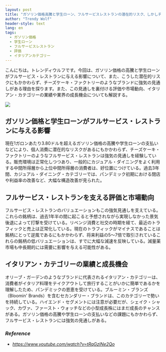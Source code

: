 ```yaml
---
layout: post
title: "ガソリン価格高騰と学生ローン、フルサービスレストランの潜在的リスク、しかしチーズケーキファクトリーは強気の見通し"
author: "Trendy Wolf"
header-style: text
lang: en
tags:
  - ガソリン価格
  - 学生ローン
  - フルサービスレストラン
  - 評価
  - イタリアンカテゴリー
---
```


こんにちは。トレンディウルフです。今回は、ガソリン価格の高騰と学生ローンがフルサービス・レストランに与える影響について、また、こうした潜在的リスクにもかかわらず、チーズケーキ・ファクトリーのようなブランドに強気の見通しがある理由を探ります。また、この見通しを裏付ける評価や市場動向、イタリアン・カテゴリーの業績や業界の成長機会についても解説する。

<img
    src="https://i.ytimg.com/vi/tRqGzINe2Qo/hqdefault.jpg"
/>


## ガソリン価格と学生ローンがフルサービス・レストランに与える影響
現在1ガロンあたり3.80ドルを超えるガソリン価格の高騰や学生ローンの支払いなどにより、個人消費に潜在的なリスクがあるにもかかわらず、チーズケーキ・ファクトリーのようなフルサービス・レストランは強気の見通しを経験している。販売環境は正常化しつつあり、一般的にカジュアル・ダイニングをよく利用する中間所得層から上位中間所得層の消費者は、好位置につけている。過去3年間、カジュアル・ダイニング・カテゴリーでは、パンデミック初期における閉店や利益率の改善など、大幅な構造改善が見られた。

## フルサービス・レストランを支える評価と市場動向
フルサービス・レストランのバリュエーションもこの強気見通しを支えている。これらの銘柄は、過去1年半の間に起こると予想されながら実現しなかった景気後退によって打撃を受けている。リベンジ消費と社交の時期を経て、最近のトラフィックと売上は正常化している。現在のトラフィックがマイナスであることは銘柄にとって逆風であるにもかかわらず、将来利益の5〜7倍で取引されているこれらの銘柄の低バリュエーションは、すでに大幅な減速を反映している。減量薬市場も中長期的には需要に影響を与える可能性がある。

## イタリアン・カテゴリーの業績と成長機会
オリーブ・ガーデンのようなブランドに代表されるイタリアン・カテゴリーは、消費者がイタリア料理をテイクアウトして旅行することがいかに簡単であるかを理解したため、パンデミックの恩恵を受けている。ブルーミン・ブランズ（Bloomin' Brands）を含むセカンダリー・ブランドは、このカテゴリーで勢いを持続している。ハイエンド・セグメントには注意が必要だが、シェイク・シャック、カヴァ、ファースト・ウォッチなどの小型成長株にはまだ成長のチャンスがある。ガソリン価格の高騰や学生ローンの支払いなどの課題にもかかわらず、フルサービス・レストランには強気の見通しがある。


### _Reference_
- _https://www.youtube.com/watch?v=tRqGzINe2Qo_

